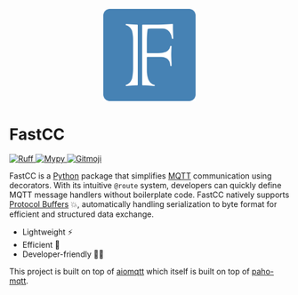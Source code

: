 <p align="center">
    <img
        src="https://github.com/ReMi-HSBI/fastcc/blob/main/docs/src/static/images/fastcc_logo.svg?raw=true"
        alt="FastCC Logo"
        width="33%"
    />
</p>

# FastCC

<a href="https://docs.astral.sh/ruff">
    <img
        src="https://img.shields.io/badge/ruff-⚡-261230.svg?style=flat-square"
        alt="Ruff"
    />
</a>
<a href="https://mypy-lang.org">
    <img
        src="https://img.shields.io/badge/mypy-📝-2a6db2.svg?style=flat-square"
        alt="Mypy"
    />
</a>
<a href="https://gitmoji.dev">
    <img
        src="https://img.shields.io/badge/gitmoji-😜%20😍-FFDD67.svg?style=flat-square"
        alt="Gitmoji"
    />
</a>

FastCC is a [Python](https://www.python.org) package that simplifies
[MQTT](https://mqtt.org) communication using decorators. With its
intuitive `@route` system, developers can quickly define MQTT message
handlers without boilerplate code. FastCC natively supports
[Protocol Buffers](https://protobuf.dev) :boom:, automatically handling
serialization to byte format for efficient and structured data exchange.

- Lightweight :zap:
- Efficient :rocket:
- Developer-friendly :technologist:

This project is built on top of [aiomqtt](https://github.com/empicano/aiomqtt)
which itself is built on top of [paho-mqtt](https://eclipse.dev/paho).
